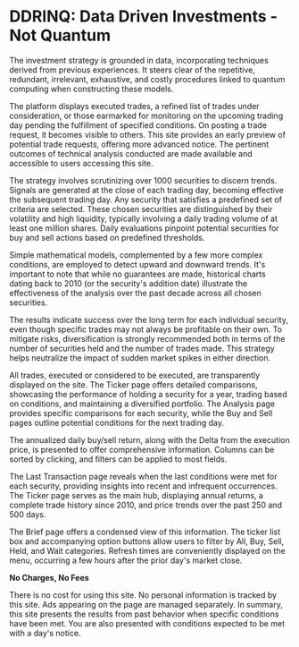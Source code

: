 # DDRINQ: Data Driven Investments - Not Quantum

The investment strategy is grounded in data, incorporating techniques derived from previous experiences.
It steers clear of the repetitive, redundant, irrelevant, exhaustive, and costly procedures
linked to quantum computing when constructing these models.

The platform displays executed trades, a refined list of trades under consideration,
or those earmarked for monitoring on the upcoming trading day pending the fulfillment of specified conditions.
On posting a trade request, it becomes visible to others.
This site provides an early preview of potential trade requests, offering more advanced notice.
The pertinent outcomes of technical analysis conducted are made available and accessible to users accessing this site.

The strategy involves scrutinizing over 1000 securities to discern trends.
Signals are generated at the close of each trading day, becoming effective the subsequent trading day.
Any security that satisfies a predefined set of criteria are selected.
These chosen securities are distinguished by their volatility and high liquidity,
typically involving a daily trading volume of at least one million shares.
Daily evaluations pinpoint potential securities for buy and sell actions based on predefined thresholds.

Simple mathematical models, complemented by a few more complex conditions, are employed to detect upward and downward trends.
It's important to note that while no guarantees are made, historical charts dating back to 2010 (or the security's addition date)
illustrate the effectiveness of the analysis over the past decade across all chosen securities.

The results indicate success over the long term for each individual security, even though specific trades may not always be profitable on their own.
To mitigate risks, diversification is strongly recommended both in terms of the number of securities held and the number of trades made.
This strategy helps neutralize the impact of sudden market spikes in either direction.

All trades, executed or considered to be executed, are transparently displayed on the site.
The Ticker page offers detailed comparisons, showcasing the performance of holding a security for a year,
trading based on conditions, and maintaining a diversified portfolio.
The Analysis page provides specific comparisons for each security,
while the Buy and Sell pages outline potential conditions for the next trading day.

The annualized daily buy/sell return, along with the Delta from the execution price, is presented to offer comprehensive information.
Columns can be sorted by clicking, and filters can be applied to most fields.

The Last Transaction page reveals when the last conditions were met for each security,
providing insights into recent and infrequent occurrences.
The Ticker page serves as the main hub, displaying annual returns, a complete trade history since 2010,
and price trends over the past 250 and 500 days.

The Brief page offers a condensed view of this information.
The ticker list box and accompanying option buttons allow users to filter by All, Buy, Sell, Held, and Wait categories.
Refresh times are conveniently displayed on the menu, occurring a few hours after the prior day's market close.

**No Charges, No Fees**

There is no cost for using this site.
No personal information is tracked by this site.
Ads appearing on the page are managed separately.
In summary, this site presents the results from past behavior when specific conditions have been met.
You are also presented with conditions expected to be met with a day's notice.